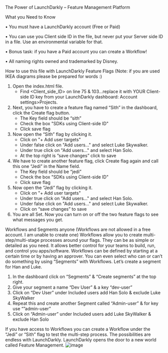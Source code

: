 The Power of LaunchDarkly – Feature Management Platform

What you Need to Know

•	You must have a LaunchDarkly account (Free or Paid)

•	You can use you Client side ID in the file, but never put your Server side ID in a file. Use an environmental variable for that.

•	Bonus task: if you have a Paid account you can create a Workflow!

•	All naming rights owned and trademarked by Disney.
 







How to use this file with LaunchDarkly Feature Flags 
(Note: if you are used IKEA diagrams please be prepared for words :)
1. Open the index.html file.  
    * Find <Client_side_ID> on line 75 & 103...replace it with YOUR Client-side ID key from your LaunchDarkly dashboard: Account settings>Projects.
2. Next, you have to create a feature flag named “Sith” in the dashboard, click the Create flag button.
    * The Key field should be “sith”
    * Check the box "SDKs using Client-side ID"
    * Click save flag
3. Now open the “Sith” flag by clicking it.
    * Click on "+ Add user targets"
    * Under false click on "Add users..." and select Luke Skywalker.
    * Under true click on "Add users..." and select Han Solo.
    * At the top right is “save changes” click to save
4. We have to create another feature flag, click Create flag again and call this one “Jedi” in the Name field.
    * The Key field should be “jedi”
    * Check the box "SDKs using Client-side ID"
    * Click save flag
5. Now open the “Jedi” flag by clicking it. 
    * Click on "+ Add user targets"
    * Under true click on "Add users..." and select Han Solo.
    * Under false click on "Add users..." and select Luke Skywalker.
    * Click on “save changes” to save
6. You are all Set. Now you can turn on or off the two feature flags to see what messages you get.



Workflows and Segments anyone
(Workflows are not allowed in a free account.  I am unable to create one)
Workflows allow you to create multi-step/multi-stage processes around your flags.  They can be as simple or detailed as you need.  It allows better control for your teams to build, run, and control you apps/software.  Workflows can be defined by starting at a certain time or by having an approver.
You can even select who can or can’t do something by using “Segments” with Workflows.  Let’s create a segment for Han and Luke.

1.	In the dashboard click on “Segments” & “Create segments” at the top right.
2.	Give your segment a name “Dev User” & a key “dev-user”
3.	Click on “Dev User” under Included users add Han Solo & exclude Luke SkyWalker
4.	Repeat this and create another Segment called “Admin-user” & for key use “”admin-user”
5.	Click on “Admin-user” under Included users add Luke SkyWalker & exclude Han Solo 


If you have access to Workflows you can create a Workflow under the “Jedi” or “Sith” flag to test the multi-step process.  The possibilities are endless with LaunchDarkly.  LaunchDarkly opens the door to a new world called Feature Management.
![image](https://user-images.githubusercontent.com/32644865/154846567-ad75f390-35cc-4f16-8d6f-7c706f26d152.png)


